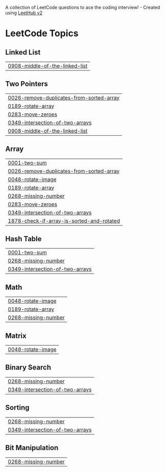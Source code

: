 A collection of LeetCode questions to ace the coding interview! - Created using [LeetHub v2](https://github.com/arunbhardwaj/LeetHub-2.0)
<!---LeetCode Topics Start-->
# LeetCode Topics
## Linked List
|  |
| ------- |
| [0908-middle-of-the-linked-list](https://github.com/lubanrahat/Leetcode-Problem-Solutions/tree/master/0908-middle-of-the-linked-list) |
## Two Pointers
|  |
| ------- |
| [0026-remove-duplicates-from-sorted-array](https://github.com/lubanrahat/Leetcode-Problem-Solutions/tree/master/0026-remove-duplicates-from-sorted-array) |
| [0189-rotate-array](https://github.com/lubanrahat/Leetcode-Problem-Solutions/tree/master/0189-rotate-array) |
| [0283-move-zeroes](https://github.com/lubanrahat/Leetcode-Problem-Solutions/tree/master/0283-move-zeroes) |
| [0349-intersection-of-two-arrays](https://github.com/lubanrahat/Leetcode-Problem-Solutions/tree/master/0349-intersection-of-two-arrays) |
| [0908-middle-of-the-linked-list](https://github.com/lubanrahat/Leetcode-Problem-Solutions/tree/master/0908-middle-of-the-linked-list) |
## Array
|  |
| ------- |
| [0001-two-sum](https://github.com/lubanrahat/Leetcode-Problem-Solutions/tree/master/0001-two-sum) |
| [0026-remove-duplicates-from-sorted-array](https://github.com/lubanrahat/Leetcode-Problem-Solutions/tree/master/0026-remove-duplicates-from-sorted-array) |
| [0048-rotate-image](https://github.com/lubanrahat/Leetcode-Problem-Solutions/tree/master/0048-rotate-image) |
| [0189-rotate-array](https://github.com/lubanrahat/Leetcode-Problem-Solutions/tree/master/0189-rotate-array) |
| [0268-missing-number](https://github.com/lubanrahat/Leetcode-Problem-Solutions/tree/master/0268-missing-number) |
| [0283-move-zeroes](https://github.com/lubanrahat/Leetcode-Problem-Solutions/tree/master/0283-move-zeroes) |
| [0349-intersection-of-two-arrays](https://github.com/lubanrahat/Leetcode-Problem-Solutions/tree/master/0349-intersection-of-two-arrays) |
| [1878-check-if-array-is-sorted-and-rotated](https://github.com/lubanrahat/Leetcode-Problem-Solutions/tree/master/1878-check-if-array-is-sorted-and-rotated) |
## Hash Table
|  |
| ------- |
| [0001-two-sum](https://github.com/lubanrahat/Leetcode-Problem-Solutions/tree/master/0001-two-sum) |
| [0268-missing-number](https://github.com/lubanrahat/Leetcode-Problem-Solutions/tree/master/0268-missing-number) |
| [0349-intersection-of-two-arrays](https://github.com/lubanrahat/Leetcode-Problem-Solutions/tree/master/0349-intersection-of-two-arrays) |
## Math
|  |
| ------- |
| [0048-rotate-image](https://github.com/lubanrahat/Leetcode-Problem-Solutions/tree/master/0048-rotate-image) |
| [0189-rotate-array](https://github.com/lubanrahat/Leetcode-Problem-Solutions/tree/master/0189-rotate-array) |
| [0268-missing-number](https://github.com/lubanrahat/Leetcode-Problem-Solutions/tree/master/0268-missing-number) |
## Matrix
|  |
| ------- |
| [0048-rotate-image](https://github.com/lubanrahat/Leetcode-Problem-Solutions/tree/master/0048-rotate-image) |
## Binary Search
|  |
| ------- |
| [0268-missing-number](https://github.com/lubanrahat/Leetcode-Problem-Solutions/tree/master/0268-missing-number) |
| [0349-intersection-of-two-arrays](https://github.com/lubanrahat/Leetcode-Problem-Solutions/tree/master/0349-intersection-of-two-arrays) |
## Sorting
|  |
| ------- |
| [0268-missing-number](https://github.com/lubanrahat/Leetcode-Problem-Solutions/tree/master/0268-missing-number) |
| [0349-intersection-of-two-arrays](https://github.com/lubanrahat/Leetcode-Problem-Solutions/tree/master/0349-intersection-of-two-arrays) |
## Bit Manipulation
|  |
| ------- |
| [0268-missing-number](https://github.com/lubanrahat/Leetcode-Problem-Solutions/tree/master/0268-missing-number) |
<!---LeetCode Topics End-->